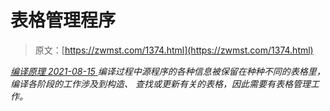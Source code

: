 <!--yml
category: 未分类
date: 0001-01-01 00:00:00
--->

# 表格管理程序

> 原文：[https://zwmst.com/1374.html](https://zwmst.com/1374.html)

   [ *编译原理* ](https://zwmst.com/%e7%bc%96%e8%af%91%e5%8e%9f%e7%90%86)*[ <time datetime="2021-08-15T11:13:23+08:00"> 2021-08-15 </time> ](https://zwmst.com/1374.html)  编译过程中源程序的各种信息被保留在种种不同的表格里，编译各阶段的工作涉及到构造、 查找或更新有关的表格，因此需要有表格管理工作。*
